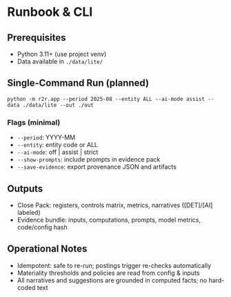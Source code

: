 # Runbook & CLI

## Prerequisites
- Python 3.11+ (use project venv)
- Data available in `./data/lite/`

## Single-Command Run (planned)
```
python -m r2r.app --period 2025-08 --entity ALL --ai-mode assist --data ./data/lite --out ./out
```

### Flags (minimal)
- `--period`: YYYY-MM
- `--entity`: entity code or ALL
- `--ai-mode`: off | assist | strict
- `--show-prompts`: include prompts in evidence pack
- `--save-evidence`: export provenance JSON and artifacts

## Outputs
- Close Pack: registers, controls matrix, metrics, narratives ([DET]/[AI] labeled)
- Evidence bundle: inputs, computations, prompts, model metrics, code/config hash

## Operational Notes
- Idempotent: safe to re-run; postings trigger re-checks automatically
- Materiality thresholds and policies are read from config & inputs
- All narratives and suggestions are grounded in computed facts; no hard-coded text
